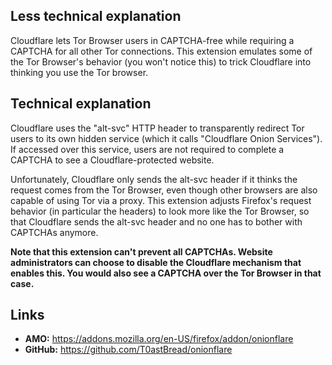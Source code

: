 ## Less technical explanation

Cloudflare lets Tor Browser users in CAPTCHA-free while requiring a CAPTCHA for all other Tor connections. This extension emulates some of the Tor Browser's behavior (you won't notice this) to trick Cloudflare into thinking you use the Tor browser.

## Technical explanation

Cloudflare uses the "alt-svc" HTTP header to transparently redirect Tor users to its own hidden service (which it calls "Cloudflare Onion Services"). If accessed over this service, users are not required to complete a CAPTCHA to see a Cloudflare-protected website.

Unfortunately, Cloudflare only sends the alt-svc header if it thinks the request comes from the Tor Browser, even though other browsers are also capable of using Tor via a proxy. This extension adjusts Firefox's request behavior (in particular the headers) to look more like the Tor Browser, so that Cloudflare sends the alt-svc header and no one has to bother with CAPTCHAs anymore.

__Note that this extension can't prevent all CAPTCHAs. Website administrators can choose to disable the Cloudflare mechanism that enables this. You would also see a CAPTCHA over the Tor Browser in that case.__

## Links
  - __AMO:__ https://addons.mozilla.org/en-US/firefox/addon/onionflare
  - __GitHub:__ https://github.com/T0astBread/onionflare

